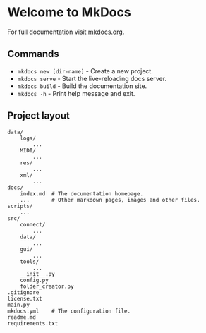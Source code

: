 # Welcome to MkDocs

For full documentation visit [mkdocs.org](https://www.mkdocs.org).

## Commands

* `mkdocs new [dir-name]` - Create a new project.
* `mkdocs serve` - Start the live-reloading docs server.
* `mkdocs build` - Build the documentation site.
* `mkdocs -h` - Print help message and exit.

## Project layout

    data/
        logs/
            ...
        MIDI/
            ...
        res/
            ...
        xml/
            ...
    docs/
        index.md  # The documentation homepage.
        ...       # Other markdown pages, images and other files.
    scripts/
        ...
    src/
        connect/
            ...
        data/
            ...
        gui/
            ...
        tools/
            ...
        __init__.py
        config.py
        folder_creator.py
    .gitignore
    license.txt
    main.py
    mkdocs.yml    # The configuration file.
    readme.md
    requirements.txt
